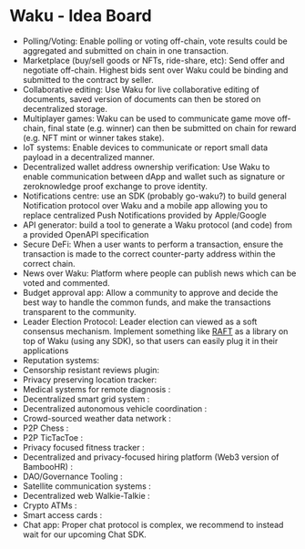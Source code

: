 # Waku - Idea Board


- Polling/Voting: Enable polling or voting off-chain, vote results could be aggregated and submitted on chain in one transaction.
- Marketplace (buy/sell goods or NFTs, ride-share, etc): Send offer and negotiate off-chain. Highest bids sent over Waku could be binding and submitted to the contract by seller.
- Collaborative editing: Use Waku for live collaborative editing of documents, saved version of documents can then be stored on decentralized storage.
- Multiplayer games: Waku can be used to communicate game move off-chain, final state (e.g. winner) can then be submitted on chain for reward (e.g. NFT mint or winner takes stake).
- IoT systems: Enable devices to communicate or report small data payload in a decentralized manner.
- Decentralized wallet address ownership verification: Use Waku to enable communication between dApp and wallet such as signature or zeroknowledge proof exchange to prove identity.
- Notifications centre: use an SDK (probably go-waku?) to build general Notification protocol over Waku and a mobile app allowing you to replace centralized Push Notifications provided by Apple/Google
- API generator: build a tool to generate a Waku protocol (and code) from a provided OpenAPI specification 
- Secure DeFi: When a user wants to perform a transaction, ensure the transaction is made to the correct counter-party address within the correct chain.
- News over Waku: Platform where people can publish news which can be voted and commented.
- Budget approval app: Allow a community to approve and decide the best way to handle the common funds, and make the transactions transparent to the community.
- Leader Election Protocol: Leader election can viewed as a soft consensus mechanism. Implement something like [RAFT](https://raft.github.io/) as a library on top of Waku (using any SDK), so that users can easily plug it in their applications
- Reputation systems:
- Censorship resistant reviews plugin:
- Privacy preserving location tracker:
- Medical systems for remote diagnosis :
- Decentralized smart grid system :
- Decentralized autonomous vehicle coordination :
- Crowd-sourced weather data network :
- P2P Chess :
- P2P TicTacToe :
- Privacy focused fitness tracker :
- Decentralized and privacy-focused hiring platform (Web3 version of BambooHR) :
- DAO/Governance Tooling :
- Satellite communication systems :
- Decentralized web Walkie-Talkie :
- Crypto ATMs :
- Smart access cards :
- Chat app: Proper chat protocol is complex, we recommend to instead wait for our upcoming Chat SDK.
